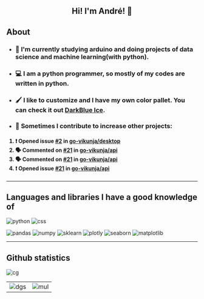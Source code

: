<h2 align="center">Hi! I'm André! 👋</h2>

## About
* ### 📘 I'm currently studying arduino and doing projects of data science and machine learning(with python).
* ### 💻 I am a python programmer, so mostly of my codes are written in python.
* ### 🖌️ I like to customize and I have my own color pallet. You can check it out [DarkBlue Ice](https://github.com/DarkBlue-Ice/DarkBlue-Ice).
* ### 📄 Sometimes I contribute to increase other projects:

<h4>

<!--START_SECTION:activity-->
1. ❗️ Opened issue [#2](https://github.com/go-vikunja/desktop/issues/2) in [go-vikunja/desktop](https://github.com/go-vikunja/desktop)
2. 🗣 Commented on [#21](https://github.com/go-vikunja/api/issues/21) in [go-vikunja/api](https://github.com/go-vikunja/api)
3. 🗣 Commented on [#21](https://github.com/go-vikunja/api/issues/21) in [go-vikunja/api](https://github.com/go-vikunja/api)
4. ❗️ Opened issue [#21](https://github.com/go-vikunja/api/issues/21) in [go-vikunja/api](https://github.com/go-vikunja/api)
<!--END_SECTION:activity-->
  
</h4>

---

## Languages and libraries I have a good knowledge of

![python](https://img.shields.io/badge/python-ffd040?&style=for-the-badge&logo=python&logoColor=blue)
![css](https://img.shields.io/badge/css-006ebd?&style=for-the-badge&logo=CSS3&logoColor=white)

![pandas](https://img.shields.io/badge/pandas-130654?&style=for-the-badge&logo=pandas&logoColor=white)
![numpy](https://img.shields.io/badge/numpy-4dabcf?&style=for-the-badge&logo=numpy&logoColor=white)
![sklearn](https://img.shields.io/badge/sklearn-ec9c4b?&style=for-the-badge&logo=scikit-learn&logoColor=white)
![plotly](https://img.shields.io/badge/plotly-3f4f75?&style=for-the-badge&logo=plotly&logoColor=white)
![seaborn](https://img.shields.io/badge/seaborn-5c7da2?&style=for-the-badge&logo=python&logoColor=white)
![matplotlib](https://img.shields.io/badge/matplotlib-11557c?&style=for-the-badge&logo=python&logoColor=white)

---

## Github statistics

![cg](https://activity-graph.herokuapp.com/graph?username=Dedsd&hide_border=true&area=true&bg_color=2A2F3B&color=AEBBD2&line=C3D6F9&point=AEBBD2&area=39404D)

| | |
|--------|-------|
|![dgs](https://github-readme-stats.vercel.app/api?username=Dedsd&show_icons=true&title_color=AEBBD2&text_color=C3D6F9&icon_color=919DB3&bg_color=2A2F3B&border_radius=30&count_private=true)|![mul](https://github-readme-stats.vercel.app/api/top-langs/?username=Dedsd&layout=compact&title_color=AEBBD2&text_color=C3D6F9&icon_color=919DB3&bg_color=2A2F3B&border_radius=30&exclude_repo=TaskManager-Python-Flask)
